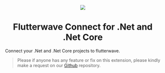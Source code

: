 <div align="center">
<image src="https://www.nuget.org/profiles/Bracketcore/avatar?imageSize=512" />
<h1>Flutterwave Connect for .Net and .Net Core</h1>
</div>

Connect your .Net and .Net Core projects to flutterwave.

> Please if anyone has any feature or fix on this extension, please kindly make a request on our [Github](https://github.com/Bracketcore/Flutterwave-Connect/issues) repository.